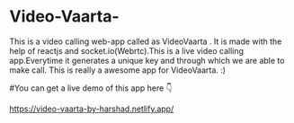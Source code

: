 # Video-Vaarta-
This is a video calling web-app called as VideoVaarta . It is made with the help of reactjs and socket.io(Webrtc).This is a live video calling app.Everytime it generates a unique key and through which we are able to make call. This is really a awesome app for VideoVaarta. :) 

#You can get a live demo of this app here 👇

https://video-vaarta-by-harshad.netlify.app/
